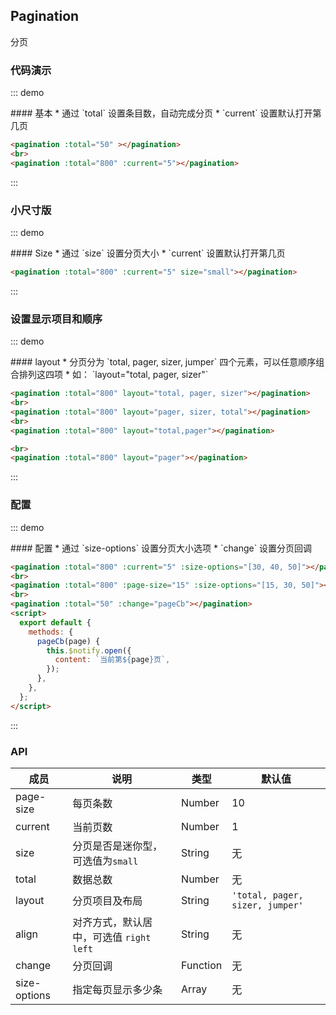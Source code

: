 ## Pagination

分页

### 代码演示

::: demo
<summary>
  #### 基本
  * 通过 `total` 设置条目数，自动完成分页
  * `current` 设置默认打开第几页
</summary>

```html
<pagination :total="50" ></pagination>
<br>
<pagination :total="800" :current="5"></pagination>
```
:::

### 小尺寸版

::: demo
<summary>
  #### Size
  * 通过 `size` 设置分页大小
  * `current` 设置默认打开第几页
</summary>

```html
<pagination :total="800" :current="5" size="small"></pagination>
```
:::

### 设置显示项目和顺序

::: demo
<summary>
  #### layout
  * 分页分为 `total, pager, sizer, jumper` 四个元素，可以任意顺序组合排列这四项
  * 如： `layout="total, pager, sizer"`
</summary>

```html
<pagination :total="800" layout="total, pager, sizer"></pagination>
<br>
<pagination :total="800" layout="pager, sizer, total"></pagination>
<br>
<pagination :total="800" layout="total,pager"></pagination>

<br>
<pagination :total="800" layout="pager"></pagination>

```
:::

### 配置

::: demo
<summary>
  #### 配置
  * 通过 `size-options` 设置分页大小选项
  * `change` 设置分页回调
</summary>

```html
<pagination :total="800" :current="5" :size-options="[30, 40, 50]"></pagination>
<br>
<pagination :total="800" :page-size="15" :size-options="[15, 30, 50]"></pagination>
<br>
<pagination :total="50" :change="pageCb"></pagination>
<script>
  export default {
    methods: {
      pageCb(page) {
        this.$notify.open({
          content: `当前第${page}页`,
        });
      },
    },
  };
</script>
```
:::

### API

| 成员        | 说明           | 类型               | 默认值       |
|------------|----------------|--------------------|--------------|
| page-size    | 每页条数 | Number | 10    |
| current | 当前页数 | Number | 1 |
| size | 分页是否是迷你型，可选值为`small`  | String | 无 |
| total | 数据总数 | Number | 无   |
| layout | 分页项目及布局  | String | `'total, pager, sizer, jumper'`   |
| align | 对齐方式，默认居中，可选值 `right` `left` | String |  无  |
| change | 分页回调  | Function | 无   |
| size-options | 指定每页显示多少条  | Array | 无   |

<script>
export default {
  methods: {
    pageCb(page) {
      this.$notify.open({
        content: `当前第${page}页`,
      });
    },
  },
};
</script>
